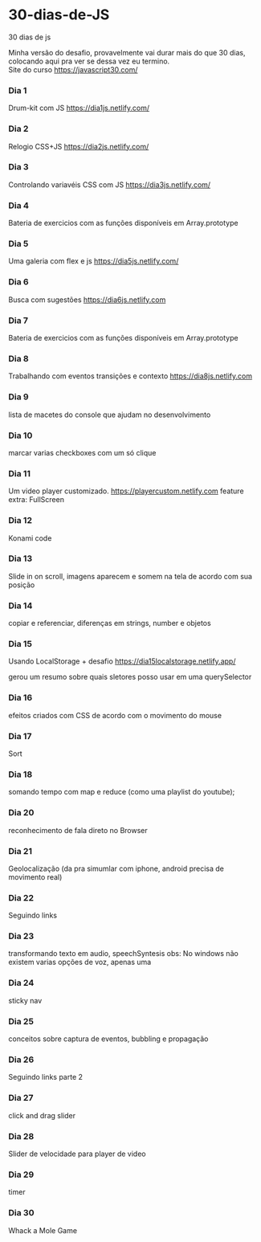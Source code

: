# 30-dias-de-JS
30 dias de js 

Minha versão do desafio, provavelmente vai durar mais do que 30 dias, colocando aqui pra ver se dessa vez eu termino.<br>
Site do curso https://javascript30.com/


### Dia 1
Drum-kit com JS https://dia1js.netlify.com/

### Dia 2
Relogio CSS+JS https://dia2js.netlify.com/

### Dia 3
Controlando variavéis CSS com JS https://dia3js.netlify.com/

### Dia 4
Bateria de exercicios com as funções disponíveis em Array.prototype

### Dia 5
Uma galeria com flex e js https://dia5js.netlify.com/

### Dia 6
Busca com sugestões https://dia6js.netlify.com

### Dia 7
Bateria de exercicios com as funções disponíveis em Array.prototype

### Dia 8
Trabalhando com eventos transições e contexto https://dia8js.netlify.com

### Dia 9
lista de macetes do console que ajudam no desenvolvimento

### Dia 10
marcar varias checkboxes com um só clique

### Dia 11
Um video player customizado.  https://playercustom.netlify.com
    feature extra: FullScreen


### Dia 12
Konami code

### Dia 13
Slide in on scroll, imagens aparecem e somem na tela de acordo com sua posição 

### Dia 14
copiar e referenciar, diferenças em strings, number e objetos

### Dia 15
Usando LocalStorage + desafio  https://dia15localstorage.netlify.app/

gerou um resumo sobre quais sletores posso usar em uma querySelector

### Dia 16
efeitos criados com CSS de acordo com o movimento do mouse

### Dia 17
Sort

### Dia 18
somando tempo com map e reduce (como uma playlist do youtube);

### Dia 20
reconhecimento de fala direto no Browser 

### Dia 21
Geolocalização (da pra simumlar com iphone, android precisa de movimento real)

### Dia 22
Seguindo links 

### Dia 23
transformando texto em audio, speechSyntesis
obs: No windows não existem varias opções de voz, apenas uma

### Dia 24
sticky nav

### Dia 25
conceitos sobre captura de eventos, bubbling e propagação

### Dia 26
Seguindo links parte 2

### Dia 27
click and drag slider

### Dia 28
Slider de velocidade para player de video

### Dia 29
timer

### Dia 30
Whack a Mole Game